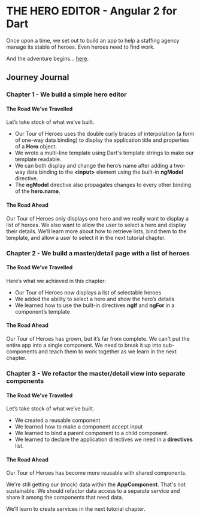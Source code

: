 # THE HERO EDITOR - Angular 2 for Dart

Once upon a time, we set out to build an app to help a staffing agency manage its stable of heroes. Even heroes need to find work.

And the adventure begins... [here](https://angular.io/docs/dart/latest/tutorial/).


## Journey Journal

### Chapter 1 - We build a simple hero editor

#### The Road We’ve Travelled

Let’s take stock of what we’ve built.

* Our Tour of Heroes uses the double curly braces of interpolation (a form of one-way data binding) to display the application title and properties of a __Hero__ object.
* We wrote a multi-line template using Dart's template strings to make our template readable.
* We can both display and change the hero’s name after adding a two-way data binding to the __&lt;input>__ element using the built-in __ngModel__ directive.
* The __ngModel__ directive also propagates changes to every other binding of the __hero.name__.

#### The Road Ahead

Our Tour of Heroes only displays one hero and we really want to display a list of heroes. We also want to allow the user to select a hero and display their details. We’ll learn more about how to retrieve lists, bind them to the template, and allow a user to select it in the next tutorial chapter.

### Chapter 2 - We build a master/detail page with a list of heroes

#### The Road We’ve Travelled

Here’s what we achieved in this chapter:

* Our Tour of Heroes now displays a list of selectable heroes
* We added the ability to select a hero and show the hero’s details
* We learned how to use the built-in directives __ngIf__ and __ngFor__ in a component’s template

#### The Road Ahead

Our Tour of Heroes has grown, but it’s far from complete. We can't put the entire app into a single component. We need to break it up into sub-components and teach them to work together as we learn in the next chapter.

### Chapter 3 - We refactor the master/detail view into separate components

#### The Road We’ve Travelled

Let’s take stock of what we’ve built.

* We created a reusable component
* We learned how to make a component accept input
* We learned to bind a parent component to a child component.
* We learned to declare the application directives we need in a __directives__ list.

#### The Road Ahead

Our Tour of Heroes has become more reusable with shared components.

We're still getting our (mock) data within the __AppComponent__. That's not sustainable. We should refactor data access to a separate service and share it among the components that need data.

We’ll learn to create services in the next tutorial chapter.
